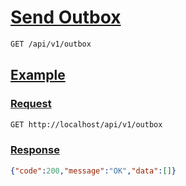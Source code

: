 # [Send Outbox]()

<!--
@category Private
-->

```bash
GET /api/v1/outbox
```

## [Example]()

### [Request]()

```bash
GET http://localhost/api/v1/outbox
```

### [Response]()

```json
{"code":200,"message":"OK","data":[]}
```